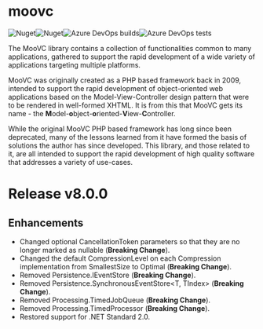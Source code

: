 # moovc

![Nuget](https://img.shields.io/nuget/v/moovc?style=plastic)![Nuget](https://img.shields.io/nuget/dt/moovc?style=plastic)![Azure DevOps builds](https://img.shields.io/azure-devops/build/vmartinspaul/MooVC/2?style=plastic)![Azure DevOps tests](https://img.shields.io/azure-devops/tests/vmartinspaul/MooVC/2?style=plastic)

The MooVC library contains a collection of functionalities common to many applications, gathered to support the rapid development of a wide variety of applications targeting multiple platforms.

MooVC was originally created as a PHP based framework back in 2009, intended to support the rapid development of object-oriented web applications based on the Model-View-Controller design pattern that were to be rendered in well-formed XHTML.  It is from this that MooVC gets its name - the **M**odel-**o**bject-**o**riented-**V**iew-**C**ontroller.

While the original MooVC PHP based framework has long since been deprecated, many of the lessons learned from it have formed the basis of solutions the author has since developed.  This library, and those related to it, are all intended to support the rapid development of high quality software that addresses a variety of use-cases.

# Release v8.0.0

## Enhancements

- Changed optional CancellationToken parameters so that they are no longer marked as nullable (**Breaking Change**).
- Changed the default CompressionLevel on each Compression implementation from SmallestSize to Optimal (**Breaking Change**).
- Removed Persistence.IEventStore (**Breaking Change**).
- Removed Persistence.SynchronousEventStore<T, TIndex> (**Breaking Change**).
- Removed Processing.TimedJobQueue<T> (**Breaking Change**).
- Removed Processing.TimedProcessor (**Breaking Change**).
- Restored support for .NET Standard 2.0.